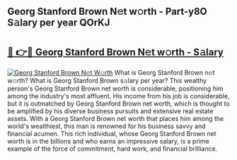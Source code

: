 ## Georg Stanford Brown N𝚎t w𝚘rth - Part-y8O S𝚊lary per year QOrKJ

# <h2><a href="http://gc47q3.nevu.top/?p=Georg+Stanford+Brown">🔗 👉🔴 Georg Stanford Brown N𝚎t w𝚘rth - S𝚊lary</a></h2>

[![Georg Stanford Brown N𝚎t W𝚘rth](https://i.imgur.com/Oavwk0R.jpeg)](http://gc47q3.nevu.top/?p=Georg+Stanford+Brown)
What is Georg Stanford Brown n𝚎t w𝚘rth? What is Georg Stanford Brown s𝚊lary per year?
This wealthy person's Georg Stanford Brown net worth is considerable, positioning him among the industry's most affluent. His income from his job is considerable, but it is outmatched by Georg Stanford Brown net worth, which is thought to be amplified by his diverse business pursuits and extensive real estate assets. With a Georg Stanford Brown net worth that places him among the world's wealthiest, this man is renowned for his business savvy and financial acumen. This rich individual, whose Georg Stanford Brown net worth is in the billions and who earns an impressive salary, is a prime example of the force of commitment, hard work, and financial brilliance.
